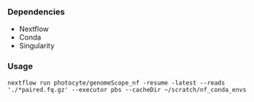 ### Dependencies
 - Nextflow
 - Conda
 - Singularity

### Usage

```
nextflow run photocyte/genomeScope_nf -resume -latest --reads './*paired.fq.gz' --executor pbs --cacheDir ~/scratch/nf_conda_envs
```
